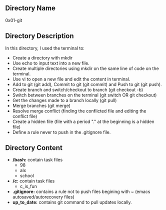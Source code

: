 <h2>Directory Name</h2>
<p>0x01-git</p>

<h2>Directory Description</h2>
<p>In this directory, I used the terminal to:</p>
<ul>
    <li>Create a directory with mkdir</li>
    <li>Use echo to input text into a new file.</li>
    <li>Create multiple directories using mkdir on the same line of code on the terminal.</li>
    <li>Use vi to open a new file and edit the content in terminal.</li>
    <li>Add to git (git add), Commit to git (git commit) and Push to git (git push).</li>
    <li>Create branch and switch/checkout to branch (git checkout -b)</li>
    <li>Switch between branches on the terminal (git switch OR git checkout)</li>
    <li>Get the changes made to a branch locally (git pull)</li>
    <li>Merge branches (git merge)</li>
    <li>Resolve merge conflict (finding the conflicted file and editing the conflict file)</li>
    <li>Create a hidden file (file with a period "." at the beginning is a hidden file)</li>
    <li>Define a rule never to push in the .gitignore file.</li>
</ul>

<h2>Directory Content</h2>
<ul>
  <li>
    <strong>/bash:</strong> contain task files
    <ul>
        <li>98</li>
        <li>alx</li>
        <li>school</li>
    </ul>
  </li>

  <li>
    <strong>/c:</strong> contain task files
    <ul>
        <li>c_is_fun</li>
    </ul>
  </li>

  <li><strong>.gitignore:</strong> contains a rule not to push files begining with ~ (emacs autosaved/autorecovery files)</li>

  <li><strong>up_to_date:</strong> contains git command to pull updates locally.</li>
</ul>
